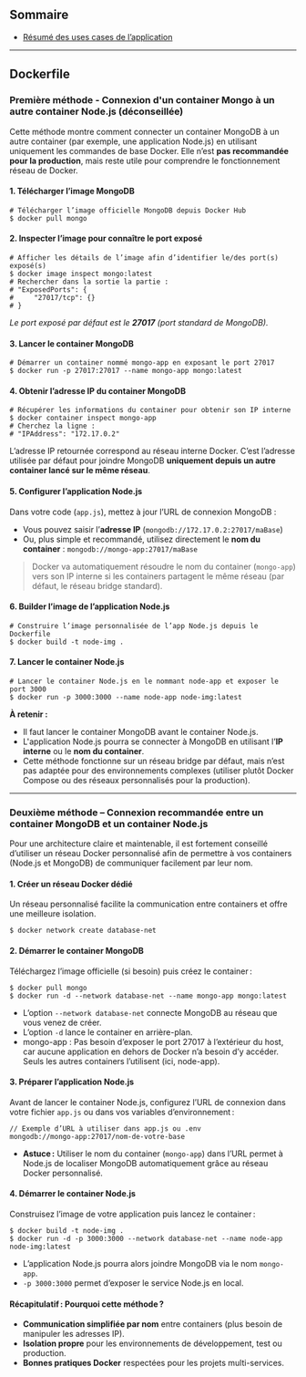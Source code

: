 ## Sommaire
* [Résumé des uses cases de l’application](uses_cases.md)

--- 

## Dockerfile

### Première méthode - Connexion d'un container Mongo à un autre container Node.js (déconseillée)

Cette méthode montre comment connecter un container MongoDB à un autre container (par exemple, une application Node.js) en utilisant uniquement les commandes de base Docker. Elle n’est **pas recommandée pour la production**, mais reste utile pour comprendre le fonctionnement réseau de Docker.

#### 1. Télécharger l’image MongoDB

```
# Télécharger l’image officielle MongoDB depuis Docker Hub
$ docker pull mongo
```


#### 2. Inspecter l’image pour connaître le port exposé

```
# Afficher les détails de l’image afin d’identifier le/des port(s) exposé(s)
$ docker image inspect mongo:latest
# Rechercher dans la sortie la partie :
# "ExposedPorts": {
#     "27017/tcp": {}
# }
```

*Le port exposé par défaut est le **27017** (port standard de MongoDB).*

#### 3. Lancer le container MongoDB

```
# Démarrer un container nommé mongo-app en exposant le port 27017
$ docker run -p 27017:27017 --name mongo-app mongo:latest
```


#### 4. Obtenir l’adresse IP du container MongoDB

```
# Récupérer les informations du container pour obtenir son IP interne
$ docker container inspect mongo-app
# Cherchez la ligne :
# "IPAddress": "172.17.0.2"
```

L’adresse IP retournée correspond au réseau interne Docker. C’est l’adresse utilisée par défaut pour joindre MongoDB **uniquement depuis un autre container lancé sur le même réseau**.

#### 5. Configurer l’application Node.js

Dans votre code (`app.js`), mettez à jour l’URL de connexion MongoDB :

- Vous pouvez saisir l’**adresse IP** (`mongodb://172.17.0.2:27017/maBase`)
- Ou, plus simple et recommandé, utilisez directement le **nom du container** :
  `mongodb://mongo-app:27017/maBase`

> Docker va automatiquement résoudre le nom du container (`mongo-app`) vers son IP interne si les containers partagent le même réseau (par défaut, le réseau bridge standard).

#### 6. Builder l’image de l’application Node.js

```
# Construire l’image personnalisée de l’app Node.js depuis le Dockerfile
$ docker build -t node-img .
```


#### 7. Lancer le container Node.js

```
# Lancer le container Node.js en le nommant node-app et exposer le port 3000
$ docker run -p 3000:3000 --name node-app node-img:latest
```

**À retenir :**

- Il faut lancer le container MongoDB avant le container Node.js.
- L'application Node.js pourra se connecter à MongoDB en utilisant l’**IP interne** ou le **nom du container**.
- Cette méthode fonctionne sur un réseau bridge par défaut, mais n’est pas adaptée pour des environnements complexes (utiliser plutôt Docker Compose ou des réseaux personnalisés pour la production).


---

### Deuxième méthode – Connexion recommandée entre un container MongoDB et un container Node.js

Pour une architecture claire et maintenable, il est fortement conseillé d’utiliser un réseau Docker personnalisé afin de permettre à vos containers (Node.js et MongoDB) de communiquer facilement par leur nom.

#### 1. Créer un réseau Docker dédié

Un réseau personnalisé facilite la communication entre containers et offre une meilleure isolation.

```
$ docker network create database-net
```


#### 2. Démarrer le container MongoDB

Téléchargez l’image officielle (si besoin) puis créez le container :

```
$ docker pull mongo
$ docker run -d --network database-net --name mongo-app mongo:latest
```

- L’option `--network database-net` connecte MongoDB au réseau que vous venez de créer.
- L’option `-d` lance le container en arrière-plan.
- mongo-app : Pas besoin d’exposer le port 27017 à l’extérieur du host, car aucune application en dehors de Docker n’a besoin d’y accéder. Seuls les autres containers l’utilisent (ici, node-app).

#### 3. Préparer l’application Node.js

Avant de lancer le container Node.js, configurez l’URL de connexion dans votre fichier `app.js` ou dans vos variables d’environnement :

```
// Exemple d’URL à utiliser dans app.js ou .env
mongodb://mongo-app:27017/nom-de-votre-base
```

- **Astuce :** Utiliser le nom du container (`mongo-app`) dans l’URL permet à Node.js de localiser MongoDB automatiquement grâce au réseau Docker personnalisé.

#### 4. Démarrer le container Node.js

Construisez l’image de votre application puis lancez le container :

```
$ docker build -t node-img .
$ docker run -d -p 3000:3000 --network database-net --name node-app node-img:latest
```

- L’application Node.js pourra alors joindre MongoDB via le nom `mongo-app`.
- `-p 3000:3000` permet d’exposer le service Node.js en local.

#### Récapitulatif : Pourquoi cette méthode ?

- **Communication simplifiée par nom** entre containers (plus besoin de manipuler les adresses IP).
- **Isolation propre** pour les environnements de développement, test ou production.
- **Bonnes pratiques Docker** respectées pour les projets multi-services.